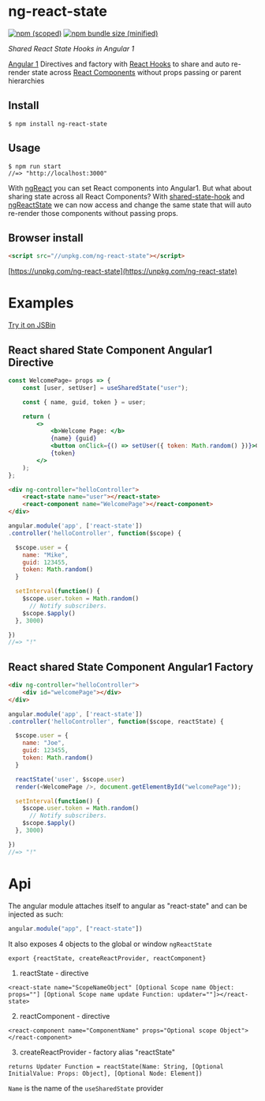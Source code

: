 # ng-react-state

[![npm (scoped)](https://img.shields.io/npm/v/ng-react-state.svg)](https://www.npmjs.com/package/ng-react-state)
[![npm bundle size (minified)](https://img.shields.io/github/size/magnumjs/ng-react-state/dist/ng-react-state.min.js.svg)](https://unpkg.com/ng-react-state)

<i>Shared React State Hooks in Angular 1</i>

  [Angular 1](https://code.angularjs.org/1.6.7/docs/guide/introduction) Directives and factory with [React Hooks](https://reactjs.org/docs/hooks-intro.html) 
    to share and auto re-render state across [React Components](https://reactjs.org/docs/react-component.html)
    without props passing or parent hierarchies


## Install

```
$ npm install ng-react-state
```

## Usage

```
$ npm run start
//=> "http://localhost:3000"
```

With [ngReact](https://github.com/ngReact/ngReact) you can set React components into Angular1.
But what about sharing state across all React Components?
With [shared-state-hook](https://github.com/magnumjs/shared-state-hook) 
and [ngReactState](https://github.com/magnumjs/ng-react-state) 
we can now access and change the same state that will auto re-render those components without passing props.

## Browser install
```html
<script src="//unpkg.com/ng-react-state"></script>
```

[https://unpkg.com/ng-react-state](https://unpkg.com/ng-react-state)

# Examples

[Try it on JSBin](https://jsbin.com/tehakaxalo/edit?html,js,output)

## React shared State Component Angular1 Directive

```jsx harmony
const WelcomePage= props => {
    const [user, setUser] = useSharedState("user");

    const { name, guid, token } = user;

    return (
        <>
            <b>Welcome Page: </b>
            {name} {guid}
            <button onClick={() => setUser({ token: Math.random() })}>Change</button>
            {token}
        </>
    );
};
```

```html
<div ng-controller="helloController">
    <react-state name="user"></react-state>
    <react-component name="WelcomePage"></react-component>
</div>
```

```js
angular.module('app', ['react-state'])
.controller('helloController', function($scope) {

  $scope.user = {
    name: "Mike",
    guid: 123455,
    token: Math.random()
  }

  setInterval(function() {
    $scope.user.token = Math.random()
      // Notify subscribers.
    $scope.$apply()
  }, 3000)

})
//=> "!"
```


## React shared State Component Angular1 Factory

```html
<div ng-controller="helloController">
    <div id="welcomePage"></div>
</div>
```

```js
angular.module('app', ['react-state'])
.controller('helloController', function($scope, reactState) {

  $scope.user = {
    name: "Joe",
    guid: 123455,
    token: Math.random()
  }

  reactState('user', $scope.user)
  render(<WelcomePage />, document.getElementById("welcomePage"));

  setInterval(function() {
    $scope.user.token = Math.random()
      // Notify subscribers.
    $scope.$apply()
  }, 3000)

})
//=> "!"
```


# Api

The angular module attaches itself to angular as "react-state" and can be injected as such:

```js
angular.module("app", ["react-state"])
```

It also exposes 4 objects to the global or window `ngReactState`

```export {reactState, createReactProvider, reactComponent}```

1. reactState - directive

```<react-state name="ScopeNameObject" [Optional Scope name Object: props=""] [Optional Scope name update Function: updater=""]></react-state>```

2. reactComponent - directive

```<react-component name="ComponentName" props="Optional scope Object"></react-component>```

3. createReactProvider - factory alias "reactState"

```returns Updater Function = reactState(Name: String, [Optional InitialValue: Props: Object], [Optional Node: Element])```

`Name` is the name of the `useSharedState` provider

